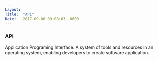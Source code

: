 ```yaml
---
Layout:	
Title:	"API"
Date:	2017-09-06 09:08:03 -0600
---
```


### API
Application Programing Interface.
A system of tools and resources in an operating system, enabling developers to create software application.
